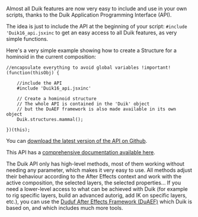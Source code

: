 Almost all Duik features are now very easy to include and use in your own scripts, thanks to the Duik Application Programming Interface (API).

The idea is just to include the API at the beginning of your script: `#include 'Duik16_api.jsxinc` to get an easy access to all Duik features, as very simple functions.  

Here's a very simple example showing how to create a Structure for a hominoid in the current composition:

    //encapsulate everything to avoid global variables !important!
    (function(thisObj) {

        //include the API
        #include 'Duik16_api.jsxinc'
        
        // Create a hominoid structure
        // The whole API is contained in the 'Duik' object
        // but the DuAEF framework is also made available in its own object
        Duik.structures.mammal();

    })(this);


You can [download the latest version of the API on Github](https://github.com/Rainbox-dev/DuAEF_Duik/tree/master/Release/Duik-API).

This API has a [comprehensive documentation available here](http://duik-api.rainboxlab.org).

The Duik API only has high-level methods, most of them working without needing any parameter, which makes it very easy to use. All methods adjust their behaviour according to the After Effects context and work with the active composition, the selected layers, the selected properties... If you need a lower-level access to what can be achieved with Duik (for example to rig specific layers, build an advanced autorig, add IK on specific layers, etc.), you can use the [Duduf After Effects Framework (DuAEF)](duaef.md) which Duik is based on, and which includes much more tools.